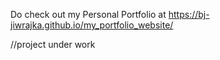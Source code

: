 Do check out my Personal Portfolio at https://bj-jiwrajka.github.io/my_portfolio_website/   

//project under work
